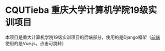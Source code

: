 # CQUTieba 重庆大学计算机学院19级实训项目

本项目是重大计算机学院19级实训项目的后端部分，使用的是Django框架（[前端](https://github.com/2021-software-training/test2)使用的是Vue.js，点击可跳转）
